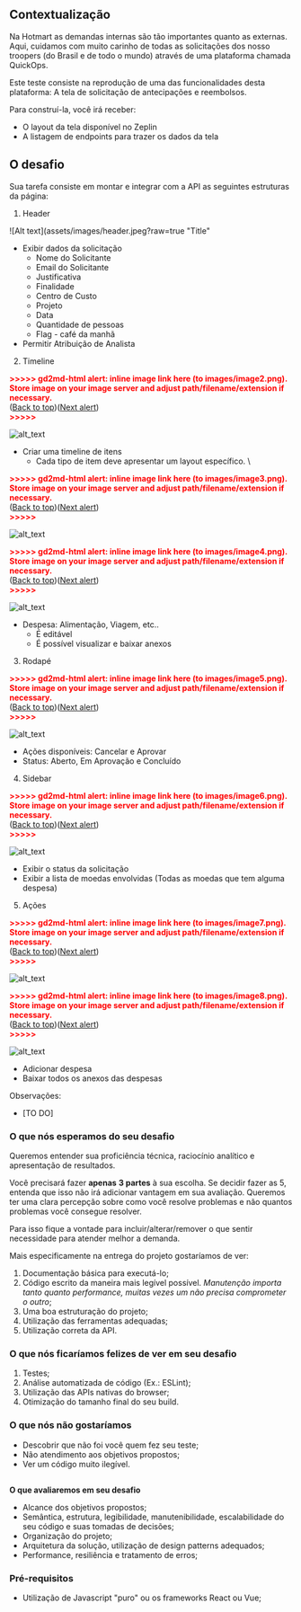 ## **Contextualização**

Na Hotmart as demandas internas são tão importantes quanto as externas. Aqui, cuidamos com muito carinho de todas as solicitações dos nosso troopers (do Brasil e de todo o mundo) através de uma plataforma chamada QuickOps. 

Este teste consiste na reprodução de uma das funcionalidades desta plataforma: A tela de solicitação de antecipações e reembolsos.

Para construí-la, você irá receber:

*   O layout da tela disponível no Zeplin
*   A listagem de endpoints para trazer os dados da tela


## **O desafio**

Sua tarefa consiste em montar e integrar com a API as seguintes estruturas da página:



1. Header


![Alt text](assets/images/header.jpeg?raw=true "Title"



*   Exibir dados da solicitação
    *   Nome do Solicitante
    *   Email do Solicitante
    *   Justificativa
    *   Finalidade
    *   Centro de Custo
    *   Projeto
    *   Data
    *   Quantidade de pessoas
    *   Flag - café da manhã
*   Permitir Atribuição de Analista
2. Timeline



<p id="gdcalert2" ><span style="color: red; font-weight: bold">>>>>>  gd2md-html alert: inline image link here (to images/image2.png). Store image on your image server and adjust path/filename/extension if necessary. </span><br>(<a href="#">Back to top</a>)(<a href="#gdcalert3">Next alert</a>)<br><span style="color: red; font-weight: bold">>>>>> </span></p>


![alt_text](images/image2.png "image_tooltip")




*   Criar uma timeline de itens
    *   Cada tipo de item deve apresentar um layout específico. \




<p id="gdcalert3" ><span style="color: red; font-weight: bold">>>>>>  gd2md-html alert: inline image link here (to images/image3.png). Store image on your image server and adjust path/filename/extension if necessary. </span><br>(<a href="#">Back to top</a>)(<a href="#gdcalert4">Next alert</a>)<br><span style="color: red; font-weight: bold">>>>>> </span></p>


![alt_text](images/image3.png "image_tooltip")




<p id="gdcalert4" ><span style="color: red; font-weight: bold">>>>>>  gd2md-html alert: inline image link here (to images/image4.png). Store image on your image server and adjust path/filename/extension if necessary. </span><br>(<a href="#">Back to top</a>)(<a href="#gdcalert5">Next alert</a>)<br><span style="color: red; font-weight: bold">>>>>> </span></p>


![alt_text](images/image4.png "image_tooltip")




*   Despesa: Alimentação, Viagem, etc..
    *   É editável
    *   É possível visualizar e baixar anexos
3. Rodapé



<p id="gdcalert5" ><span style="color: red; font-weight: bold">>>>>>  gd2md-html alert: inline image link here (to images/image5.png). Store image on your image server and adjust path/filename/extension if necessary. </span><br>(<a href="#">Back to top</a>)(<a href="#gdcalert6">Next alert</a>)<br><span style="color: red; font-weight: bold">>>>>> </span></p>


![alt_text](images/image5.png "image_tooltip")




*   Ações disponíveis: Cancelar e Aprovar
*   Status: Aberto, Em Aprovação e Concluído
4. Sidebar



<p id="gdcalert6" ><span style="color: red; font-weight: bold">>>>>>  gd2md-html alert: inline image link here (to images/image6.png). Store image on your image server and adjust path/filename/extension if necessary. </span><br>(<a href="#">Back to top</a>)(<a href="#gdcalert7">Next alert</a>)<br><span style="color: red; font-weight: bold">>>>>> </span></p>


![alt_text](images/image6.png "image_tooltip")




*   Exibir o status da solicitação
*   Exibir a lista de moedas envolvidas (Todas as moedas que tem alguma despesa)
5. Ações



<p id="gdcalert7" ><span style="color: red; font-weight: bold">>>>>>  gd2md-html alert: inline image link here (to images/image7.png). Store image on your image server and adjust path/filename/extension if necessary. </span><br>(<a href="#">Back to top</a>)(<a href="#gdcalert8">Next alert</a>)<br><span style="color: red; font-weight: bold">>>>>> </span></p>


![alt_text](images/image7.png "image_tooltip")




<p id="gdcalert8" ><span style="color: red; font-weight: bold">>>>>>  gd2md-html alert: inline image link here (to images/image8.png). Store image on your image server and adjust path/filename/extension if necessary. </span><br>(<a href="#">Back to top</a>)(<a href="#gdcalert9">Next alert</a>)<br><span style="color: red; font-weight: bold">>>>>> </span></p>


![alt_text](images/image8.png "image_tooltip")




*   Adicionar despesa
*   Baixar todos os anexos das despesas

Observações:



*   [TO DO]

	


### **O que nós esperamos do seu desafio**

Queremos entender sua proficiência técnica, raciocínio analítico e apresentação de resultados. 

Você precisará fazer **apenas** **3 partes** à sua escolha. Se decidir fazer as 5, entenda que isso não irá adicionar vantagem em sua avaliação. Queremos ter uma clara percepção sobre como você resolve problemas e não quantos problemas você consegue resolver.

Para isso fique a vontade para incluir/alterar/remover o que sentir necessidade para atender melhor a demanda.

Mais especificamente na entrega do projeto gostaríamos de ver:



1. Documentação básica para executá-lo;
2. Código escrito da maneira mais legível possível. _Manutenção importa tanto quanto performance, muitas vezes um não precisa comprometer o outro_;
3. Uma boa estruturação do projeto;
4. Utilização das ferramentas adequadas;
5. Utilização correta da API.


### **O que nós ficaríamos felizes de ver em seu desafio**



1. Testes;
2. Análise automatizada de código (Ex.: ESLint);
3. Utilização das APIs nativas do browser;
4. Otimização do tamanho final do seu build.


### **O que nós não gostaríamos**



*   Descobrir que não foi você quem fez seu teste;
*   Não atendimento aos objetivos propostos;
*   Ver um código muito ilegível.

## 
**O que avaliaremos em seu desafio**

*   Alcance dos objetivos propostos;
*   Semântica, estrutura, legibilidade, manutenibilidade, escalabilidade do seu código e suas tomadas de decisões;
*   Organização do projeto;
*   Arquitetura da solução, utilização de design patterns adequados;
*   Performance, resiliência e tratamento de erros;


### **Pré-requisitos**



*   Utilização de Javascript "puro" ou os frameworks React ou Vue;
